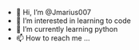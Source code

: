 - 👋 Hi, I’m @Jmarius007
- 👀 I’m interested in learning to code
- 🌱 I’m currently learning python
- 📫 How to reach me ...

<!---
Jmarius007/Jmarius007 is a ✨ special ✨ repository because its `README.md` (this file) appears on your GitHub profile.
You can click the Preview link to take a look at your changes.
--->
